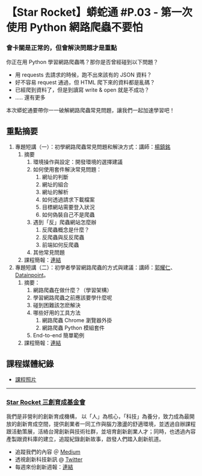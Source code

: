 # 【Star Rocket】蟒蛇通 #P.03 - 第一次使用 Python 網路爬蟲不要怕

### 會卡關是正常的，但會解決問題才是重點

你正在用 Python 學習網路爬蟲嗎？那你是否曾經碰到以下問題？

* 用 requests 去請求的時候，跑不出來該有的 JSON 資料？
* 好不容易 request 通過，但 HTML 爬下來的資料都是亂碼？
* 已經爬到資料了，但是到讀寫 write & open 就是不成功？
* ..... 還有更多


本次蟒蛇通要帶你一一破解網路爬蟲常見問題，讓我們一起加速學習吧！


## 重點摘要

1. 專題短講（一）：初學網路爬蟲常見問題和解決方式：講師：[楊鎮銘](https://medium.com/@afun)
    1. 摘要
        1. 環境操作與設定：開發環境的選擇建議
        2. 如何使用套件解決常見問題：
            1. 網址的判斷
            2. 網址的組合
            3. 網址的解析
            4. 如何透過請求下載檔案
            5. 目標網站需要登入狀況
            6. 如何偽裝自己不是爬蟲 
        4. 遇到「反」爬蟲網站怎麼辦
            1. 反爬蟲概念是什麼？
            2. 反爬蟲與反反爬蟲
            3. 前端如何反爬蟲
        6. 其他常見問題
    2. 課程簡報：[連結](http://bit.ly/31losRi)
2. 專題短講（二）：初學者學習網路爬蟲的方式與建議：講師：[郭耀仁](https://medium.com/@tonykuoyj)、[Datainpoint](https://medium.com/datainpoint)。
    1. 摘要：
        1. 網路爬蟲在做什麼？（學習架構）
        2. 學習網路爬蟲之前應該要學什麼呢
        3. 碰到困難該怎麽解決
        4. 哪些好用的工具方法
            1. 網路爬蟲 Chrome 瀏覽器外掛
            2. 網路爬蟲 Python 模組套件
        5. End-to-end 簡單範例
    2. 課程簡報：[連結](http://bit.ly/2WQxtCv)


## 課程媒體紀錄
* [課程照片](https://drive.google.com/drive/folders/1D5DU8qdlFQ4vPU-tkWIHSjhknUY0EN7b?usp=sharing)

---
### [Star Rocket 三創育成基金會](https://www.starrocket.io/)
我們是非營利的創新育成機構， 以「人」為核心，「科技」為養分，致力成為最開放的創新育成空間，提供創業者一同工作與腦力激盪的舒適環境，並透過自辦課程跟活動策展，活絡台灣創新與技術社群，並培育創新創業人才；同時，也透過內容產製跟資料庫的建立，追蹤紀錄創新故事，啟發人們踏入創新航道。
* 追蹤我們的內容 ＠ [Medium](https://medium.com/starrocket)
* 透視創新科技新訊 @ [Twitter](https://twitter.com/StarRocket)
* 每週來份創新週報：[連結](https://weekly.starrocket.io/)
